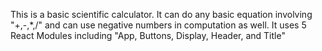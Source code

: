 This is a basic scientific calculator. It can do any basic equation involving "+,-,*,/" and can use negative numbers in computation as well. It uses 5 React Modules including "App, Buttons, Display, Header, and Title"